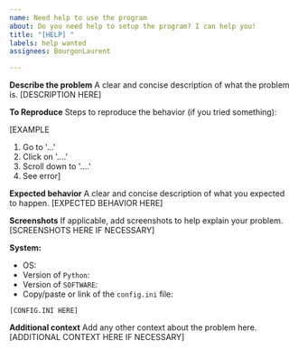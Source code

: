 ```yaml
---
name: Need help to use the program
about: Do you need help to setup the program? I can help you!
title: "[HELP] "
labels: help wanted
assignees: BourgonLaurent

---
```


**Describe the problem**
A clear and concise description of what the problem is.
[DESCRIPTION HERE]

**To Reproduce**
Steps to reproduce the behavior (if you tried something):

[EXAMPLE
1. Go to '...'
2. Click on '....'
3. Scroll down to '....'
4. See error]

**Expected behavior**
A clear and concise description of what you expected to happen.
[EXPECTED BEHAVIOR HERE]

**Screenshots**
If applicable, add screenshots to help explain your problem.
[SCREENSHOTS HERE IF NECESSARY]

**System:**
 - OS: 
 - Version of `Python`:
 - Version of `SOFTWARE`:
 - Copy/paste or link of the `config.ini` file:
```
[CONFIG.INI HERE]
```

**Additional context**
Add any other context about the problem here.
[ADDITIONAL CONTEXT HERE IF NECESSARY]
